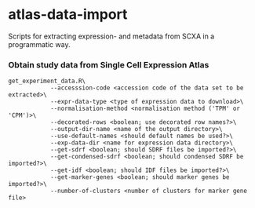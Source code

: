 # atlas-data-import
Scripts for extracting expression- and metadata from SCXA in a programmatic way. 

### Obtain study data from Single Cell Expression Atlas 
```
get_experiment_data.R\
            --accesssion-code <accession code of the data set to be extracted>\
            --expr-data-type <type of expression data to download>\
            --normalisation-method <normalisation method ('TPM' or 'CPM')>\
            --decorated-rows <boolean; use decorated row names?>\
            --output-dir-name <name of the output directory>\
            --use-default-names <should default names be used?>\
            --exp-data-dir <name for expression data directory>\
            --get-sdrf <boolean; should SDRF files be imported?>\
            --get-condensed-sdrf <boolean; should condensed SDRF be imported?>\
            --get-idf <boolean; should IDF files be imported?>\
            --get-marker-genes <boolean; should marker genes be imported?>\
            --number-of-clusters <number of clusters for marker gene file>

```

